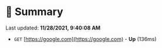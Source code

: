 # 📖 Summary
Last updated: **11/28/2021, 9:40:08 AM**

- `GET` [https://google.com](https://google.com) - **Up** (136ms)
